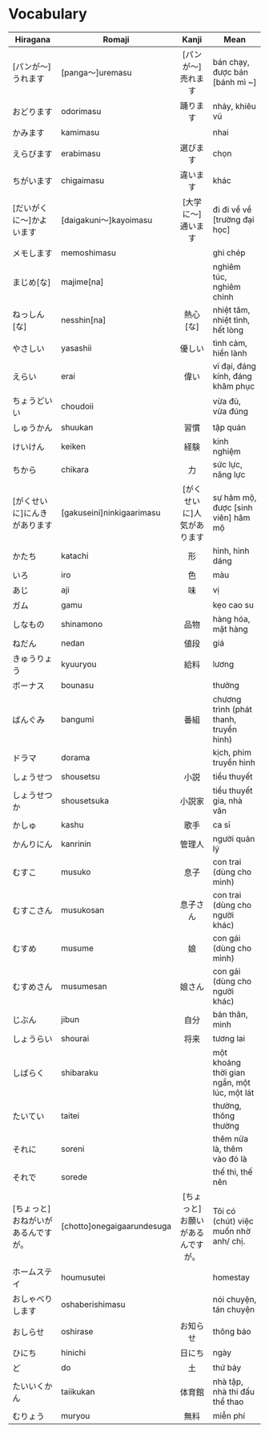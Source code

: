 # Vocabulary

|Hiragana   | Romaji | Kanji | Mean |
|-----------|--------|:-----:|------|
| [パンが～]うれます| [panga～]uremasu| [パンが～] 売れます| bán chạy, được bán [bánh mì ~]
| おどります| odorimasu| 踊ります| nhảy, khiêu vũ
| かみます| kamimasu| | nhai
| えらびます| erabimasu| 選びます| chọn
| ちがいます| chigaimasu| 違います| khác
| [だいがくに～]かよいます| [daigakuni～]kayoimasu| [大学に～]通います|  đi đi về về [trường đại học]
| メモします| memoshimasu| | ghi chép
| まじめ[な]| majime[na]| | nghiêm túc, nghiêm chỉnh
| ねっしん[な]| nesshin[na]| 熱心[な]| nhiệt tâm, nhiệt tình, hết lòng
| やさしい| yasashii| 優しい| tình cảm, hiền lành
| えらい| erai| 偉い| vĩ đại, đáng kính, đáng khâm phục
| ちょうどいい| choudoii| | vừa đủ, vừa đúng
| しゅうかん| shuukan| 習慣| tập quán
| けいけん| keiken| 経験| kinh nghiệm
| ちから| chikara| 力| sức lực, năng lực
| [がくせいに]にんきがあります| [gakuseini]ninkigaarimasu| [がくせいに]人気があります| sự hâm mộ, được [sinh viên] hâm mộ
| かたち| katachi| 形| hình, hình dáng
| いろ| iro| 色| màu
| あじ| aji| 味| vị
| ガム| gamu| | kẹo cao su
| しなもの| shinamono| 品物| hàng hóa, mặt hàng
| ねだん| nedan| 値段| giá
| きゅうりょう| kyuuryou| 給料| lương
| ボーナス| bounasu| | thưởng
| ばんぐみ| bangumi| 番組| chương trình (phát thanh, truyền hình)
| ドラマ| dorama| | kịch, phim truyền hình
| しょうせつ| shousetsu| 小説| tiểu thuyết
| しょうせつか| shousetsuka| 小説家| tiểu thuyết gia, nhà văn
| かしゅ| kashu| 歌手| ca sĩ
| かんりにん| kanrinin| 管理人| người quản lý
| むすこ| musuko| 息子| con trai (dùng cho mình)
| むすこさん| musukosan| 息子さん| con trai (dùng cho người khác)
| むすめ| musume| 娘 | con gái (dùng cho mình)
| むすめさん| musumesan| 娘さん| con gái (dùng cho người khác)
| じぶん| jibun| 自分| bản thân, mình
| しょうらい| shourai| 将来| tương lai
| しばらく| shibaraku| | một khoảng thời gian ngắn, một lúc, một lát
| たいてい| taitei| | thường, thông thường
| それに| soreni| | thêm nữa là, thêm vào đó là
| それで| sorede| | thế thì, thế nên
| [ちょっと]おねがいがあるんですが。| [chotto]onegaigaarundesuga| [ちょっと]お願いがあるんですが。|  Tôi có (chút) việc muốn nhờ anh/ chị.
| ホームステイ| houmusutei| | homestay
| おしゃべりします| oshaberishimasu| | nói chuyện, tán chuyện
| おしらせ| oshirase| お知らせ| thông báo
| ひにち| hinichi| 日にち| ngày
| ど| do| 土| thứ bảy
| たいいくかん| taiikukan| 体育館 | nhà tập, nhà thi đấu thể thao
| むりょう| muryou| 無料| miễn phí
